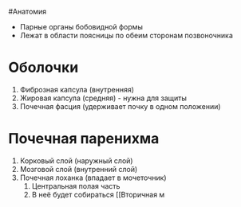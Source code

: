 #Анатомия  
- Парные органы бобовидной формы
- Лежат в области поясницы по обеим сторонам позвоночника 
# Оболочки
1. Фиброзная капсула (внутренняя)
2. Жировая капсула (средняя) - нужна для защиты
3. Почечная фасция (удерживает почку в одном положении)
# Почечная паренихма
1. Корковый слой (наружный слой)
2. Мозговой слой (внутренний слой)
3. Почечная лоханка (впадает в мочеточник)
	1. Центральная полая часть
	2. В неё будет собираться [[Вторичная м